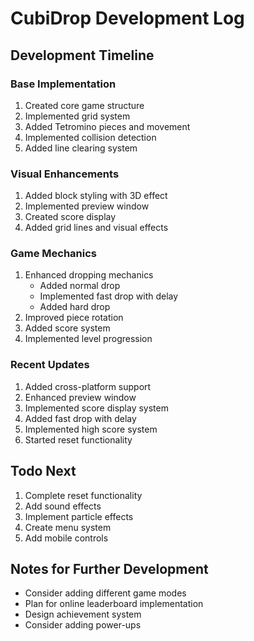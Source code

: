 # CubiDrop Development Log

## Development Timeline

### Base Implementation
1. Created core game structure
2. Implemented grid system
3. Added Tetromino pieces and movement
4. Implemented collision detection
5. Added line clearing system

### Visual Enhancements
1. Added block styling with 3D effect
2. Implemented preview window
3. Created score display
4. Added grid lines and visual effects

### Game Mechanics
1. Enhanced dropping mechanics
   - Added normal drop
   - Implemented fast drop with delay
   - Added hard drop
2. Improved piece rotation
3. Added score system
4. Implemented level progression

### Recent Updates
1. Added cross-platform support
2. Enhanced preview window
3. Implemented score display system
4. Added fast drop with delay
5. Implemented high score system
6. Started reset functionality

## Todo Next
1. Complete reset functionality
2. Add sound effects
3. Implement particle effects
4. Create menu system
5. Add mobile controls

## Notes for Further Development
- Consider adding different game modes
- Plan for online leaderboard implementation
- Design achievement system
- Consider adding power-ups